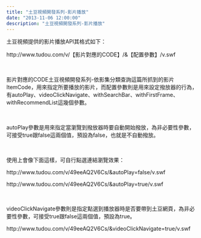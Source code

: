 ```yaml
---
title: "土豆視頻開發系列-影片播放"
date: "2013-11-06 12:00:00"
description: "土豆視頻開發系列-影片播放"
---
```


<p>
	土豆視頻提供的影片播放API其格式如下：</p>
<p>
	http://www.tudou.com/v/【影片對應的CODE】/&amp;【配置參數】/v.swf</p>
<p>
	 </p>
<p>
	影片對應的CODE土豆視頻開發系列-依影集分類查詢這篇所抓到的影片ItemCode，用來指定所要播放的影片，而配置參數則是用來設定撥放器的行為，有autoPlay、videoClickNavigate、withSearchBar、withFirstFrame、withRecommendList這幾個參數。</p>
<p>
	 </p>
<p>
	autoPlay參數是用來指定當瀏覽到撥放器時要自動開始撥放，為非必要性參數，可接受true跟false這兩個值，預設為false，也就是不自動撥放。</p>
<p>
	 </p>
<p>
	使用上會像下面這樣，可自行點選連結瀏覽效果：</p>
<p>
	http://www.tudou.com/v/49eeAQ2V6Cs/&amp;autoPlay=false/v.swf</p>
<p>
	http://www.tudou.com/v/49eeAQ2V6Cs/&amp;autoPlay=true/v.swf</p>
<p>
	 </p>
<p>
	videoClickNavigate參數則是指定點選到播放器時是否要帶到土豆網頁，為非必要性參數，可接受true跟false這兩個值，預設為true。</p>
<p>
	http://www.tudou.com/v/49eeAQ2V6Cs/&amp;videoClickNavigate=true/v.swf</p>
<p>
	<img alt="image" border="0" height="487" src="\images\posts